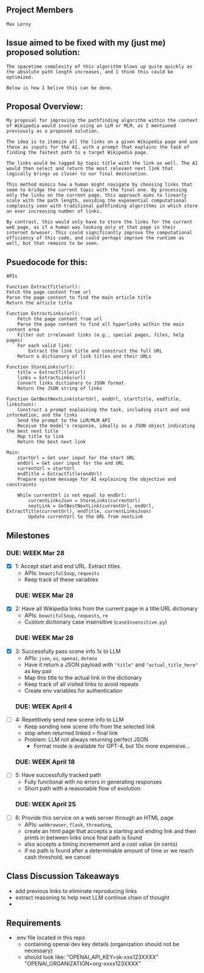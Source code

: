 ## Project Members
    Max Leroy

## Issue aimed to be fixed with my (just me) proposed solution:
    The spacetime complexity of this algorithm blows up quite quickly as the absolute path length increases, and I think this could be optimized. 
    
    Below is how I belive this can be done. 


## Proposal Overview: 
    My proposal for improving the pathfinding algorithm within the context of Wikipedia would involve using an LLM or MLM, as I mentioned previously as a proposed solution. 
    
    The idea is to itemize all the links on a given Wikipedia page and use these as inputs for the AI, with a prompt that explains the task of finding the fastest path to a target Wikipedia page. 
    
    The links would be tagged by topic title with the link as well. The AI would then select and return the most relevant next link that logically brings us closer to our final destination. 
    
    This method mimics how a human might navigate by choosing links that seem to bridge the current topic with the final one. By processing only the links on the current page, this approach aims to linearly scale with the path length, avoiding the exponential computational complexity seen with traditional pathfinding algorithms in which store an ever increasing number of links. 
    
    By contrast, this would only have to store the links for the current web page, as if a human was looking only at that page in their internet brwoser. This could significantly improve the computational efficiency of this code, and could perhaps improve the runtime as well, but that remains to be seen. 


## Psuedocode for this: 
    
    APIs

    Function ExtractTitle(url):
    Fetch the page content from url
    Parse the page content to find the main article title
    Return the article title

    Function ExtractLinks(url):
        Fetch the page content from url
        Parse the page content to find all hyperlinks within the main content area
        Filter out irrelevant links (e.g., special pages, files, help pages)
        For each valid link:
            Extract the link title and construct the full URL
        Return a dictionary of link titles and their URLs

    Function StoreLinks(url):
        title = ExtractTitle(url)
        links = ExtractLinks(url)
        Convert links dictionary to JSON format
        Return the JSON string of links

    Function GetBestNextLink(startUrl, endUrl, startTitle, endTitle, linksJson):
        Construct a prompt explaining the task, including start and end information, and the links
        Send the prompt to the LLM/MLM API
        Receive the model's response, ideally as a JSON object indicating the best next title
        Map title to link
        Return the best next link

    Main:
        startUrl = Get user input for the start URL
        endUrl = Get user input for the end URL
        currentUrl = startUrl
        endTitle = ExtractTitle(endUrl)
        Prepare system message for AI explaining the objective and constraints

        While currentUrl is not equal to endUrl:
            currentLinksJson = StoreLinks(currentUrl)
            nextLink = GetBestNextLink(currentUrl, endUrl, ExtractTitle(currentUrl), endTitle, currentLinksJson)
            Update currentUrl to the URL from nextLink

## Milestones

### DUE: WEEK Mar 28
- [x] 1: Accept start and end URL. Extract titles.                                
    - APIs: `beautifulSoup`, `requests`
    - Keep track of these variables
    ### DUE: WEEK Mar 28
- [x] 2: Have all Wikipedia links from the current page in a title:URL dictionary   
    - APIs: `beautifulSoup`, `requests`, `re`
    - Custom dictionary case insensitive (`caseInsensitive.py`)
    ### DUE: WEEK Mar 28
- [x] 3: Successfully pass scene info 1x to LLM                                    
    - APIs: `json`, `os`, `openai`, `dotenv`
    - Have it return a JSON payload with `"title"` and `"actual_title_here"` as key:pair
    - Map this title to the actual link in the dictionary
    - Keep track of all visited links to avoid repeats
    - Create env variables for authentication
    ### DUE: WEEK April 4
- [ ] 4: Repetitively send new scene info to LLM                                    
    - Keep sending new scene info from the selected link 
    - stop when returned linked = final link
    - Problem: LLM not always returning perfect JSON
        - Format mode is available for GPT-4, but 10x more expensive...
    ### DUE: WEEK April 18
- [ ] 5: Have successfully tracked path                                             
    - Fully functional with no errors in generating responses
    - Short path with a reasonable flow of evolution
    ### DUE: WEEK April 25
- [ ] 6: Provide this service on a web server through an HTML page                 
    - APIs: `webbrowser`, `flask`, `threading`,
    - create an html page that accepts a starting and ending link and then prints in between links once final path is found
    - also accepts a timing incrememnt and a cost value (in cents)
    - if no path is found after a determinable amount of time or we reach cash threshold, we cancel


## Class Discussion Takeaways
- add previous links to eliminate reproducing links
- extract reasoning to help next LLM continue chain of thought
- 

## Requirements
- .env file located in this repo
    - containing openai dev key details (organization should not be necessary)
    - should look like: "OPENAI_API_KEY=sk-xxx123XXXX"
                        "OPENAI_ORGANIZATION=org-xxxx123XXXX"

